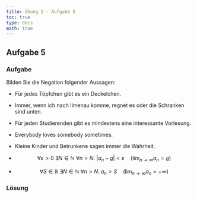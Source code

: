 ```yaml
---
title: Übung 1 - Aufgabe 5
toc: true
type: docs
math: true
---
```


## Aufgabe 5

### Aufgabe

Bilden Sie die Negation folgender Aussagen:

- Für jedes Töpfchen gibt es ein Deckelchen.

- Immer, wenn ich nach Ilmenau komme, regnet es oder die Schranken sind unten.

- Für jeden Studierenden gibt es mindestens eine interessante Vorlesung.

- Everybody loves somebody sometimes.

- Kleine Kinder und Betrunkene sagen immer die Wahrheit.

- $$\forall \varepsilon > 0 \ \exists N \in \mathbb{N} \ \forall n > N: \ |a_n - g| < \varepsilon \quad \left( \lim_{{n \to \infty}} a_n = g \right)$$

- $$\forall S \in \mathbb{R} \ \exists N \in \mathbb{N} \ \forall n > N: \ a_n > S \quad \left( \lim_{{n \to \infty}} a_n = +\infty \right)$$

### Lösung